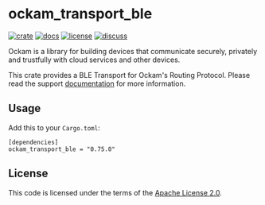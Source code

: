 # ockam_transport_ble

[![crate][crate-image]][crate-link]
[![docs][docs-image]][docs-link]
[![license][license-image]][license-link]
[![discuss][discuss-image]][discuss-link]

Ockam is a library for building devices that communicate securely, privately
and trustfully with cloud services and other devices.

This crate provides a BLE Transport for Ockam's Routing Protocol.
Please read the support [documentation](./documentation.md) for more information.

## Usage

Add this to your `Cargo.toml`:

```
[dependencies]
ockam_transport_ble = "0.75.0"
```

## License

This code is licensed under the terms of the [Apache License 2.0][license-link].

[main-ockam-crate-link]: https://crates.io/crates/ockam

[crate-image]: https://img.shields.io/crates/v/ockam_transport_ble.svg
[crate-link]: https://crates.io/crates/ockam_transport_ble

[docs-image]: https://docs.rs/ockam_transport_ble/badge.svg
[docs-link]: https://docs.rs/ockam_transport_ble

[license-image]: https://img.shields.io/badge/License-Apache%202.0-green.svg
[license-link]: https://github.com/build-trust/ockam/blob/HEAD/LICENSE

[discuss-image]: https://img.shields.io/badge/Discuss-Github%20Discussions-ff70b4.svg
[discuss-link]: https://github.com/build-trust/ockam/discussions
